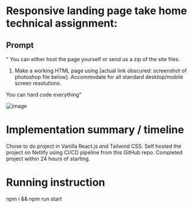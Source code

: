 # Responsive landing page take home technical assignment:

## Prompt

"
You can either host the page yourself or send us a zip of the site files.

1. Make a working HTML page using [actual link obscured: screenshot of photoshop file below]. Accommodate for all standard desktop/mobile screen resolutions.

You can hard code everything"

 ![image](https://user-images.githubusercontent.com/20344260/231281351-8cf82ed7-3ed2-45dc-84dd-986b5a9d8108.png)

# Implementation summary / timeline
Chose to do project in Vanilla React.js and Tailwind CSS. Self hosted the project on Netlify using CI/CD pipeline from this GitHub repo. Completed project within 24 hours of starting.

# Running instruction

npm i && npm run start
